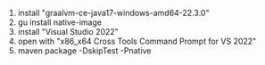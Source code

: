 1. install "graalvm-ce-java17-windows-amd64-22.3.0"
2. gu install native-image
3. install "Visual Studio 2022"
4. open with "x86_x64 Cross Tools Command Prompt for VS 2022"
5. maven package -DskipTest -Pnative